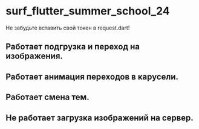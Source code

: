 # surf_flutter_summer_school_24

Не забудьте вставить свой токен в request.dart!

## Работает подгрузка и переход на изображения.
## Работает анимация переходов в карусели.
## Работает смена тем.
## Не работает загрузка изображений на сервер.
